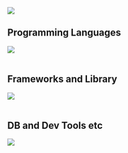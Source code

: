 ![](![](https://your-vercel-project.vercel.app/api/top-langs/?username=joppii&layout=compact&count_private=true)
)

## Programming Languages

<img src="https://skillicons.dev/icons?i=html,css,js,python,php," /> <br /><br />

## Frameworks and Library

<img src="https://skillicons.dev/icons?i=react,next,laravel,wordpress" /> <br /><br />

## DB and Dev Tools etc

<img src="https://skillicons.dev/icons?i=mysql,docker,git,github,vscode,linux,,nginx" /> <br /><br />
